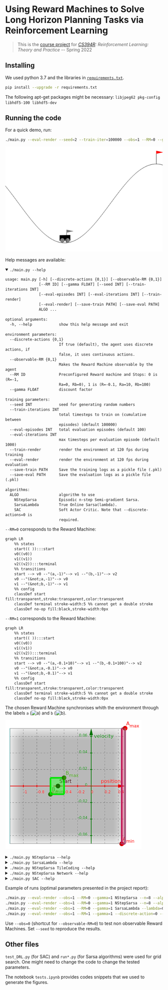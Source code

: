 
# Using Reward Machines to Solve Long Horizon Planning Tasks via Reinforcement Learning

> This is the [course project](https://www.cs.utexas.edu/~pstone/Courses/394Rspring22/assignments/project.html) for _[CS394R](https://www.cs.utexas.edu/~pstone/Courses/394Rspring22/): Reinforcement Learning: Theory and Practice_ -- Spring 2022



## Installing

We used python 3.7 and the libraries in [`requirements.txt`](requirements.txt).

```sh
pip install --upgrade -r requirements.txt
```

The following apt-get packages might be necessary:
`libjpeg62 pkg-config libhdf5-100 libhdf5-dev`

## Running the code

For a quick demo, run:
```sh
./main.py --eval-render --seed=2 --train-iter=100000 --obs=1 --RM=0 --gamma=1 NStepSarsa --n=8 --alpha=0.05 TileCoding
```
![modified Mountain Car](images/NStepSarsa.gif)

Help messages are available:
<!----------------------------------------------------------------------------->
<details open>
<summary><code>./main.py --help</code></summary>
<p>

```
usage: main.py [-h] [--discrete-actions {0,1}] [--observable-RM {0,1}]
               [--RM ID] [--gamma FLOAT] [--seed INT] [--train-iterations INT]
               [--eval-episodes INT] [--eval-iterations INT] [--train-render]
               [--eval-render] [--save-train PATH] [--save-eval PATH]
               ALGO ...

optional arguments:
  -h, --help            show this help message and exit

environment parameters:
  --discrete-actions {0,1}
                        If true (default), the agent uses discrete actions, if
                        false, it uses continuous actions.
  --observable-RM {0,1}
                        Makes the Reward Machine observable by the agent
  --RM ID               Preconfigured Reward machine and Stops: 0 is (R=-1,
                        Ra=0, Rb=0), 1 is (R=-0.1, Ra=10, Rb=100)
  --gamma FLOAT         discount factor

training parameters:
  --seed INT            seed for generating random numbers
  --train-iterations INT
                        total timesteps to train on (cumulative between
                        episodes) (default 100000)
  --eval-episodes INT   total evaluation episodes (default 100)
  --eval-iterations INT
                        max timesteps per evaluation episode (default 1000)
  --train-render        render the environment at 120 fps during training
  --eval-render         render the environment at 120 fps during evaluation
  --save-train PATH     Save the training logs as a pickle file (.pkl)
  --save-eval PATH      Save the evaluation logs as a pickle file (.pkl)

algorithms:
  ALGO                  algorithm to use
    NStepSarsa          Episodic n-step Semi-gradient Sarsa.
    SarsaLambda         True Online Sarsa(lambda).
    SAC                 Soft Actor Critic. Note that --discrete-actions=0 is
                        required.
```

`--RM=0` corresponds to the Reward Machine:
```mermaid
graph LR
    %% states
    start(( )):::start
    v0((v0))
    v1((v1))
    v2((v2)):::terminal
    %% transitions
    start --> v0 --"(a,-1)"--> v1 --"(b,-1)"--> v2
    v0 --"(&not;a,-1)"--> v0
    v1 --"(&not;b,-1)"--> v1
    %% config
    classDef start fill:transparent,stroke:transparent,color:transparent
    classDef terminal stroke-width:5 %% cannot get a double stroke
    classDef no-op fill:black,stroke-width:0px
```

`--RM=1` corresponds to the Reward Machine:
```mermaid
graph LR
    %% states
    start(( )):::start
    v0((v0))
    v1((v1))
    v2((v2)):::terminal
    %% transitions
    start --> v0 --"(a,-0.1+10)"--> v1 --"(b,-0.1+100)"--> v2
    v0 --"(&not;a,-0.1)"--> v0
    v1 --"(&not;b,-0.1)"--> v1
    %% config
    classDef start fill:transparent,stroke:transparent,color:transparent
    classDef terminal stroke-width:5 %% cannot get a double stroke
    classDef no-op fill:black,stroke-width:0px
```

The chosen Reward Machine synchronises whith the environment through the labels
`a` (<img alt="a" src="https://render.githubusercontent.com/render/math?math=(x,\dot{x}) \in [0.375,0.675]\times\mathbb{R}">) and
`b` (<img alt="b" src="https://render.githubusercontent.com/render/math?math=(x,\dot{x}) \in [-0.7,-0.3]\times[-0.02,0.02]">).


![state space and labels](images/tasks-pos-vel.png)
</p>
</details>
<!----------------------------------------------------------------------------->
<details>
<summary><code>./main.py NStepSarsa --help</code></summary>
<p>

```
usage: main.py NStepSarsa [-h] --n INT --alpha FLOAT Q ...

Episodic n-step Semi-gradient Sarsa.

optional arguments:
  -h, --help     show this help message and exit

algorithm parameters:
  --n INT        steps
  --alpha FLOAT  step size

value function approximators:
  Q              Q-function approximator to use
    TileCoding   Q function approximator with Tile Coding.
    Network      Q function approximator with Neural Network.
```
</p>
</details>
<!----------------------------------------------------------------------------->
<details>
<summary><code>./main.py SarsaLambda --help</code></summary>
<p>

```
usage: main.py SarsaLambda [-h] --lambda FLOAT --alpha FLOAT Q ...

True Online Sarsa(lambda).

optional arguments:
  -h, --help      show this help message and exit

algorithm parameters:
  --lambda FLOAT  decay rate
  --alpha FLOAT   step size

value function approximators:
  Q
    TileCoding    Q function approximator with Tile Coding.
```
</p>
</details>
<!----------------------------------------------------------------------------->
<details>
<summary><code>./main.py NStepSarsa TileCoding --help</code></summary>
<p>

```
usage: main.py NStepSarsa TileCoding [-h] [--save-model PATH]
                                     [--load-model PATH]

Q function approximator with Tile Coding.

optional arguments:
  -h, --help         show this help message and exit
  --save-model PATH  Save the weight vector as a numpy file (.npy)
  --load-model PATH  Load the weight vector and skip training

TileCoding fixed parameters are tile_width = [.45,.035], num_tilings = 10.
```
</p>
</details>
<!----------------------------------------------------------------------------->
<details>
<summary><code>./main.py NStepSarsa Network --help</code></summary>
<p>

```
usage: main.py NStepSarsa Network [-h] --RMenc {OneHot,Linear,NNs}

Q function approximator with Neural Network.

optional arguments:
  -h, --help            show this help message and exit

Neural Network parameters:
  --RMenc {OneHot,Linear,NNs}
                        NNs: one NN per RM state; otherwise, encode RM state
                        as input neuron(s) (1 or one-hot).

Neural Network fixed parameters are hidden_layers = 2 neurons_per_hidden_layer
= 32
```
</p>
</details>
<!----------------------------------------------------------------------------->
<details>
<summary><code>./main.py SAC --help</code></summary>
<p>

```
usage: main.py SAC [-h] [--save-model PATH] [--load-model PATH]

Soft Actor Critic. Note that --discrete-actions=0 is required.

optional arguments:
  -h, --help         show this help message and exit
  --save-model PATH  Save the trained model (.zip)
  --load-model PATH  Load a trained model

SAC parameters are fixed to learning_rate = 0.0025, buffer_size = 10000,
learning_starts = 1000.
```
</p>
</details>
<!----------------------------------------------------------------------------->


Example of runs (optimal parameters presented in the project report):

```sh
./main.py --eval-render --obs=1 --RM=0 --gamma=1 NStepSarsa --n=8 --alpha=0.05 TileCoding
./main.py --eval-render --obs=1 --RM=0 --gamma=1 NStepSarsa --n=8 --alpha=0.0001 Network --RMenc=NNs
./main.py --eval-render --obs=1 --RM=0 --gamma=1 SarsaLambda --lambda=0.95 --alpha=0.1 TileCoding
./main.py --eval-render --obs=1 --RM=1 --gamma=1 --discrete-action=0 --train-iter=250000 SAC
```
Use `--obs=0` (shortcut for `--observable-RM=0`) to test non observable Reward Machines. Set `--seed` to reproduce the results.

## Other files

`test_DRL.py` (for SAC) and `run*.py` (for Sarsa algorithms) were used for grid search.
One might need to change the code to change the tested parameters.

The notebook `tests.ipynb` provides codes snippets that we used to generate the figures.

